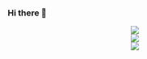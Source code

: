 ### Hi there 👋

<!--
**Luca388/Luca388** is a ✨ _special_ ✨ repository because its `README.md` (this file) appears on your GitHub profile.

Here are some ideas to get you started:

- 🔭 I’m currently working on ...
- 🌱 I’m currently learning ...
- 👯 I’m looking to collaborate on ...
- 🤔 I’m looking for help with ...
- 💬 Ask me about ...
- 📫 How to reach me: ...
- 😄 Pronouns: ...
- ⚡ Fun fact: ...
-->
<div align="center">
<img src="https://github-readme-stats.vercel.app/api?username=Luca388&show_icons=true&theme=radical"/> <br/>
<img src="https://github-readme-stats.vercel.app/api/top-langs/?username=Luca388&layout=compact&theme=onedark"/> <br/>
<img src ="http://mazassumnida.wtf/api/generate_badge?boj=ain388"/>

<div>
